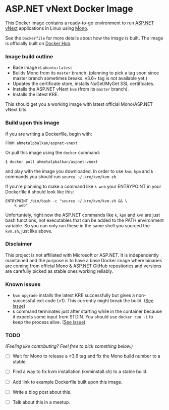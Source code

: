 # ASP.NET vNext Docker Image

This Docker image contains a ready-to-go environment to run [ASP.NET vNext][vnext] applications in Linux using [Mono][mono].

See the `Dockerfile` for more details about how the image is built. The image is officially built on [Docker Hub][hub-link].

### Image build outline

* Base image is `ubuntu:latest`
* Builds Mono from its `master` branch. (planning to pick a tag soon since master branch sometimes breaks. v3.6+ tag is not available yet.)
* Updates the certificate store, installs NuGet/MyGet SSL certificates.
* Installs the ASP.NET vNext `kvm` (from its `master` branch).
* Installs the latest KRE.

This should get you a working image with latest official Mono/ASP.NET vNext bits. 

### Build upon this image

If you are writing a Dockerfile, begin with:

    FROM ahmetalpbalkan/aspnet-vnext
    
Or pull this image using the `docker` command:

    $ docker pull ahmetalpbalkan/aspnet-vnext
   
and play with the image you downloaded. In order to use `kvm`, `kpm` and `k` commands you should run `source ~/.kre/kvm/kvm.sh`. 

If you're planning to make a command like `k web` your ENTRYPOINT in your Dockerfile it should look like this:


    ENTRYPOINT /bin/bash -c "source ~/.kre/kvm/kvm.sh && \
        k web"

Unfortuntely, right now the 	ASP.NET commands like `k`, `kpm` and `kvm` are just bash functions, not executables that can be added to the PATH environment variable. So you can only run these in the same shell you sourced the `kvm.sh`, just like above.

### Disclaimer

This project is not affiliated with Microsoft or ASP.NET. It is independently maintained and the purpose is to have a base Docker image where binaries are coming from official Mono & ASP.NET GitHub repositories and versions are carefully picked as stable ones working reliably.

### Known issues

* `kvm upgrade` installs the latest KRE successfully but gives a non-successful exit code (=1). This currently might break the build. ([See issue](https://github.com/aspnet/kvm/issues/31))
* `k` command terminates just after starting while in the container because it expects some input from STDIN. You should use `docker run -i` to keep the process alive. ([See issue](https://github.com/aspnet/Hosting/issues/59))

### TODO

*(Feeling like contributing? Feel free to pick something below.)*

- [ ] Wait for Mono to release a ≥3.6 tag and fix the Mono build number to a stable.
- [ ] Find a way to fix kvm installation (kvminstall.sh) to a stable build.
- [ ] Add link to example Dockerfile built upon this image.
- [ ] Write a blog post about this.
- [ ] Talk about this in a meetup.


[mono]: https://github.com/mono/mono
[hub-link]: https://registry.hub.docker.com/u/ahmetalpbalkan/aspnet-vnext/
[vnext]: http://www.asp.net/vnext